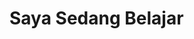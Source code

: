 <html>
  <head>
    <title>Cobain Belajar</title>
  </head>
  <body>
    <h1>Saya Sedang Belajar</h1>
  </body>
</html>
